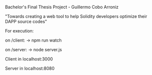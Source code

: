 Bachelor's Final Thesis Project - Guillermo Cobo Arroniz

"Towards creating a web tool to help Solidity developers optimize their DAPP source codes"

For execution:

on /client:
  -> npm run watch
  
on /server:
  -> node server.js
  
Client in localhost:3000

Server in localhost:8080
